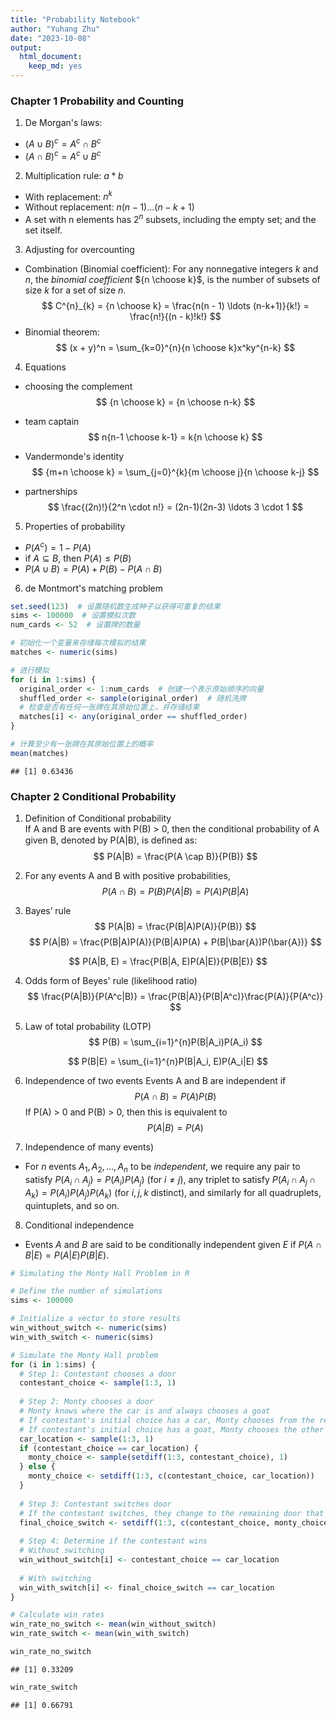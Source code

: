 ```yaml
---
title: "Probability Notebook"
author: "Yuhang Zhu"
date: "2023-10-08"
output: 
  html_document: 
    keep_md: yes
---
```


### Chapter 1 Probability and Counting

1. De Morgan's laws:
* $(A \cup B)^c = A^c \cap B^c$
* $(A \cap B)^c = A^c \cup B^c$

2. Multiplication rule: $a*b$
* With replacement: $n^k$
* Without replacement: $n(n - 1)...(n-k+1)$
* A set with n elements has $2^n$ subsets, including the empty set; and the set itself.

3. Adjusting for overcounting
* Combination (Binomial coefficient): For any nonnegative integers *k* and *n*, the *binomial coefficient* ${n \choose k}$, is the number of subsets of size *k* for a set of size *n*.
$$ C^{n}_{k} = {n \choose k} = \frac{n(n - 1) \ldots (n-k+1)}{k!} = \frac{n!}{(n - k)!k!} $$
* Binomial theorem: 
$$ (x + y)^n = \sum_{k=0}^{n}{n \choose k}x^ky^{n-k} $$

4. Equations
* choosing the complement
$$ {n \choose k} = {n \choose n-k} $$

* team captain
$$ n{n-1 \choose k-1} = k{n \choose k} $$

* Vandermonde's identity
$$ {m+n \choose k} = \sum_{j=0}^{k}{m \choose j}{n \choose k-j} $$

* partnerships
$$ \frac{(2n)!}{2^n \cdot n!} = (2n-1)(2n-3) \ldots 3 \cdot 1 $$

5. Properties of probability
* $P(A^c) = 1 - P(A)$
* if $A \subseteq B$, then $P(A) \leq P(B)$
* $P(A \cup B) = P(A) + P(B) - P(A \cap B)$

6. de Montmort's matching problem


```r
set.seed(123)  # 设置随机数生成种子以获得可重复的结果
sims <- 100000  # 设置模拟次数
num_cards <- 52  # 设置牌的数量

# 初始化一个变量来存储每次模拟的结果
matches <- numeric(sims)

# 进行模拟
for (i in 1:sims) {
  original_order <- 1:num_cards  # 创建一个表示原始顺序的向量
  shuffled_order <- sample(original_order)  # 随机洗牌
  # 检查是否有任何一张牌在其原始位置上，并存储结果
  matches[i] <- any(original_order == shuffled_order)
}

# 计算至少有一张牌在其原始位置上的概率
mean(matches)
```

```
## [1] 0.63436
```

### Chapter 2 Conditional Probability

1. Definition of Conditional probability  
If A and B are events with P(B) > 0, then the conditional probability of A given B, denoted by P(A|B), is deﬁned as:
$$ P(A|B) = \frac{P(A \cap B)}{P(B)} $$

2. For any events A and B with positive probabilities,
$$ P(A \cap B) = P(B)P(A|B) = P(A)P(B|A) $$

3. Bayes’ rule
$$ P(A|B) = \frac{P(B|A)P(A)}{P(B)} $$
$$ P(A|B) = \frac{P(B|A)P(A)}{P(B|A)P(A) + P(B|\bar{A})P(\bar{A})} $$

$$ P(A|B, E) = \frac{P(B|A, E)P(A|E)}{P(B|E)} $$

4. Odds form of Beyes' rule (likelihood ratio)
$$ \frac{P(A|B)}{P(A^c|B)} = \frac{P(B|A)}{P(B|A^c)}\frac{P(A)}{P(A^c)} $$

5. Law of total probability (LOTP)
$$ P(B) = \sum_{i=1}^{n}P(B|A_i)P(A_i) $$

$$ P(B|E) = \sum_{i=1}^{n}P(B|A_i, E)P(A_i|E) $$

6. Independence of two events
Events A and B are independent if
$$ P(A \cap B) = P(A)P(B) $$
If P(A) > 0 and P(B) > 0, then this is equivalent to
$$ P(A|B) = P(A) $$

7. Independence of many events)
* For $n$ events $A_1, A_2, \dots, A_n$ to be *independent*, we require any pair to satisfy $P(A_i \cap A_j) = P(A_i)P(A_j)$ (for $i \neq j$), any triplet to satisfy $P(A_i \cap A_j \cap A_k) = P(A_i)P(A_j)P(A_k)$ (for $i, j, k$ distinct), and similarly for all quadruplets, quintuplets, and so on.

8. Conditional independence
* Events *A* and *B* are said to be conditionally independent given *E* if $P(A \cap B|E) = P(A|E)P(B|E)$.


```r
# Simulating the Monty Hall Problem in R

# Define the number of simulations
sims <- 100000

# Initialize a vector to store results
win_without_switch <- numeric(sims)
win_with_switch <- numeric(sims)

# Simulate the Monty Hall problem
for (i in 1:sims) {
  # Step 1: Contestant chooses a door
  contestant_choice <- sample(1:3, 1)
  
  # Step 2: Monty chooses a door
  # Monty knows where the car is and always chooses a goat
  # If contestant's initial choice has a car, Monty chooses from the remaining two doors randomly
  # If contestant's initial choice has a goat, Monty chooses the other goat
  car_location <- sample(1:3, 1)
  if (contestant_choice == car_location) {
    monty_choice <- sample(setdiff(1:3, contestant_choice), 1)
  } else {
    monty_choice <- setdiff(1:3, c(contestant_choice, car_location))
  }
  
  # Step 3: Contestant switches door
  # If the contestant switches, they change to the remaining door that Monty didn't open
  final_choice_switch <- setdiff(1:3, c(contestant_choice, monty_choice))
  
  # Step 4: Determine if the contestant wins
  # Without switching
  win_without_switch[i] <- contestant_choice == car_location
  
  # With switching
  win_with_switch[i] <- final_choice_switch == car_location
}

# Calculate win rates
win_rate_no_switch <- mean(win_without_switch)
win_rate_switch <- mean(win_with_switch)

win_rate_no_switch
```

```
## [1] 0.33209
```

```r
win_rate_switch
```

```
## [1] 0.66791
```



